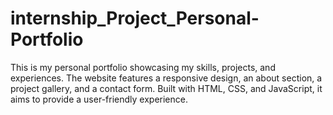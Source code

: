 # internship_Project_Personal-Portfolio
This is my personal portfolio showcasing my skills, projects, and experiences. The website features a responsive design, an about section, a project gallery, and a contact form. Built with HTML, CSS, and JavaScript, it aims to provide a user-friendly experience.
